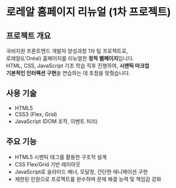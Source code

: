 # 로레알 홈페이지 리뉴얼 (1차 프로젝트)

## 프로젝트 개요
국비지원 프론트엔드 개발자 양성과정 1차 팀 프로젝트로,  
로레알(L'Oréal) 홈페이지를 리뉴얼한 **정적 웹페이지**입니다.  
HTML, CSS, JavaScript 기초 학습 직후 진행하여, **시맨틱 마크업**  
**기본적인 인터랙션 구현**을 연습하는 데 초점을 맞췄습니다.

## 사용 기술
- HTML5
- CSS3 (Flex, Grid)
- JavaScript (DOM 조작, 이벤트 처리)

## 주요 기능
- HTML5 시맨틱 태그를 활용한 구조적 설계
- CSS Flex/Grid 기반 레이아웃
- JavaScript로 슬라이드 배너, 모달창, 간단한 애니메이션 구현
- 제한된 인원으로 프로젝트를 완수하며 문제 해결 능력 및 책임감 강화


